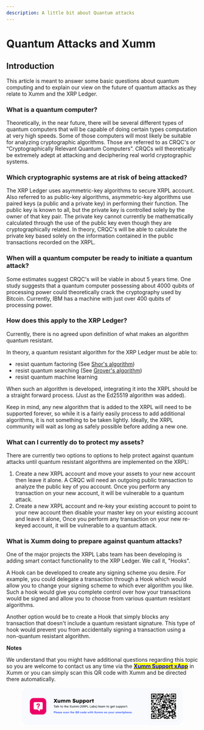 ```yaml
---
description: A little bit about Quantum attacks
---
```


# Quantum Attacks and Xumm

## **Introduction**

This article is meant to answer some basic questions about quantum computing and to explain our view on the future of quantum attacks as they relate to Xumm and the XRP Ledger.

### **What is a quantum computer?**

Theoretically, in the near future, there will be several different types of quantum computers that will be capable of doing certain types computation at very high speeds. Some of those computers will most likely be suitable for analyzing cryptographic algorithms. Those are referred to as CRQC's or “Cryptographically Relevant Quantum Computers”. CRQCs will theoretically be extremely adept at attacking and deciphering real world cryptographic systems.&#x20;

### **Which cryptographic systems are at risk of being attacked?**

The XRP Ledger uses asymmetric-key algorithms to secure XRPL account. Also referred to as public-key algorithms, asymmetric-key algorithms use paired keys (a public and a private key) in performing their function. The public key is known to all, but the private key is controlled solely by the owner of that key pair. The private key cannot currently be mathematically calculated through the use of the public key even though they are cryptographically related. In theory, CRQC's will be able to calculate the private key based solely on the information contained in the public transactions recorded on the XRPL.&#x20;

### **When will a quantum computer be ready to initiate a quantum attack?**

Some estimates suggest CRQC's will be viable in about 5 years time. One study suggests that a quantum computer possessing about 4000 qubits of processing power could theoretically crack the cryptography used by Bitcoin. Currently, IBM has a machine with just over 400 qubits of processing power.

### How does this apply to the XRP Ledger?

Currently, there is no agreed upon definition of what makes an algorithm quantum resistant.

In theory, a quantum resistant algorithm for the XRP Ledger must be able to:

* resist quantum factoring (See [Shor's algorithm](https://en.wikipedia.org/wiki/Shor's\_algorithm))
* resist quantum searching (See [Grover's algorithm](https://en.wikipedia.org/wiki/Grover's\_algorithm))
* resist quantum machine learning&#x20;

When such an algorithm is developed, integrating it into the XRPL should be a straight forward process. (Just as the Ed25519 algorithm was added).&#x20;

Keep in mind, any new algorithm that is added to the XRPL will need to be supported forever, so while it is a fairly easily process to add additional algorithms, it is not something to be taken lightly. Ideally, the XRPL community will wait as long as safely possible before adding a new one.

### What can I currently do to protect my assets?

There are currently two options to options to help protect against quantum attacks until quantum resistant algorithms are implemented on the XRPL:

1. Create a new XRPL account and move your assets to your new account then leave it alone. A CRQC will need an outgoing public transaction to analyze the public key of you account. Once you perform any transaction on your new account, it will be vulnerable to a quantum attack.
2. Create a new XRPL account and re-key your existing account to point to your new account then disable your master key on your existing account and leave it alone, Once you perform any transaction on your new re-keyed account, it will be vulnerable to a quantum attack.

### What is Xumm doing to prepare against quantum attacks?

One of the major projects the XRPL Labs team has been developing is adding smart contact functionality to the XRP Ledger. We call it, "Hooks".

A Hook can be developed to create any signing scheme you desire. For example, you could delegate a transaction through a Hook which would allow you to change your signing scheme to which ever algorithm you like. Such a hook would give you complete control over how your transactions would be signed and allow you to choose from various quantum resistant algorithms.

Another option would be to create a Hook that simply blocks any transaction that doesn't include a quantum resistant signature. This type of hook would prevent you from accidentally signing a transaction using a non-quantum resistant algorithm.&#x20;



**Notes**

We understand that you might have additional questions regarding this topic so you are welcome to contact us any time via the [<mark style="color:blue;">**Xumm Support xApp**</mark>](https://xumm.app/detect/xapp:xumm.support?ref=helpcenter) in Xumm or you can simply scan this QR code with Xumm and be directed there automatically.

<figure><img src="../../.gitbook/assets/Support banner Xumm.png" alt=""><figcaption></figcaption></figure>
